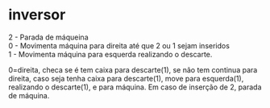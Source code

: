 # inversor
2 - Parada de máqueina <br>
0 - Movimenta máquina para direita até que 2 ou 1 sejam inseridos<br>
1 - Movimenta máquina para esquerda realizando o descarte.<br>

0=direita, checa se é tem caixa para descarte(1), se não tem continua para direita, caso seja tenha caixa para descarte(1), move para esquerda(1), realizando o descarte(1), e para máquina. Em caso de inserção de 2, parada de máquina.
